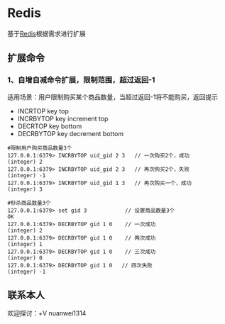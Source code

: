 # Redis

基于[Redis](https://github.com/redis/redis)根据需求进行扩展

## 扩展命令

### 1、自增自减命令扩展，限制范围，超过返回-1
适用场景：用户限制购买某个商品数量，当超过返回-1将不能购买，返回提示
* INCRTOP key top 
* INCRBYTOP key increment top
* DECRTOP key bottom
* DECRBYTOP key decrement bottom

```redis
#限制用户购买商品数量3个
127.0.0.1:6379> INCRBYTOP uid_gid 2 3   // 一次购买2个，成功
(integer) 2
127.0.0.1:6379> INCRBYTOP uid_gid 2 3   // 再次购买2个，失败
(integer) -1
127.0.0.1:6379> INCRBYTOP uid_gid 1 3   // 再次购买一个，成功
(integer) 3

#秒杀商品数量3个
127.0.0.1:6379> set gid 3            // 设置商品数量3个
OK
127.0.0.1:6379> DECRBYTOP gid 1 0    // 一次成功
(integer) 2
127.0.0.1:6379> DECRBYTOP gid 1 0    // 两次成功
(integer) 1
127.0.0.1:6379> DECRBYTOP gid 1 0    // 三次成功
(integer) 0
127.0.0.1:6379> DECRBYTOP gid 1 0   // 四次失败
(integer) -1
```

联系本人
--

欢迎探讨：+V nuanwei1314 